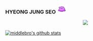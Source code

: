 ### HYEONG JUNG SEO <img src="https://github.com/middlebro/middlebro/blob/main/metamong.gif" width="30px">

<!-- profile viewers count -->
<div align=center>

![](https://komarev.com/ghpvc/?username=middlebro&color=brightgreen)

</div>

<!-- Github Stats -->
[![middlebro's github stats](https://github-readme-stats.vercel.app/api?username=middlebro)](https://github.com/anuraghazra/github-readme-stats)


<!-- Blog and Instagram Link Badge
<div align=center>
  
[![Tech Blog Badge](http://img.shields.io/badge/-Tech%20blog-black?style=flat-square&logo=github&link=https://ys-cs17.tistory.com/)](https://ys-cs17.tistory.com/)
[![instagram](http://img.shields.io/badge/Instagram-FFFFFF?style=flat-square&logo=Instagram&link=https://www.instagram.com/ys_cs17/)](https://www.instagram.com/ys_cs17/)

</div>
-->

<!--
**middlebro/middlebro** is a ✨ _special_ ✨ repository because its `README.md` (this file) appears on your GitHub profile.

Here are some ideas to get you started:

- 🔭 I’m currently working on ...
- 🌱 I’m currently learning ...
- 👯 I’m looking to collaborate on ...
- 🤔 I’m looking for help with ...
- 💬 Ask me about ...
- 📫 How to reach me: ...
- 😄 Pronouns: ...
- ⚡ Fun fact: ...
-->
